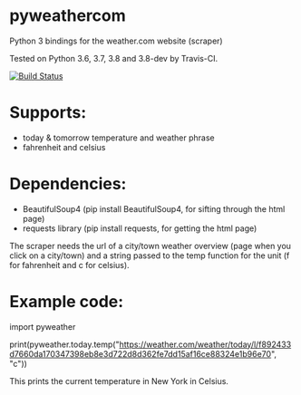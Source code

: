 # pyweathercom
Python 3 bindings for the weather.com website (scraper)

Tested on Python 3.6, 3.7, 3.8 and 3.8-dev by Travis-CI.

[![Build Status](https://travis-ci.com/zlataovce/pyweathercom.svg?branch=master)](https://travis-ci.com/zlataovce/pyweathercom)

# Supports:
- today & tomorrow temperature and weather phrase
- fahrenheit and celsius

# Dependencies:
- BeautifulSoup4 (pip install BeautifulSoup4, for sifting through the html page)
- requests library (pip install requests, for getting the html page)

The scraper needs the url of a city/town weather overview (page when you click on a city/town) and a string passed to the temp function for the unit (f for fahrenheit and c for celsius). 

# Example code:
import pyweather

print(pyweather.today.temp("https://weather.com/weather/today/l/f892433d7660da170347398eb8e3d722d8d362fe7dd15af16ce88324e1b96e70", "c"))


This prints the current temperature in New York in Celsius.
